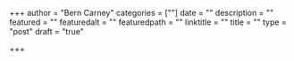 +++
author = "Bern Carney"
categories = [""]
date = ""
description = ""
featured = ""
featuredalt = ""
featuredpath = ""
linktitle = ""
title = ""
type = "post"
draft = "true"

+++

